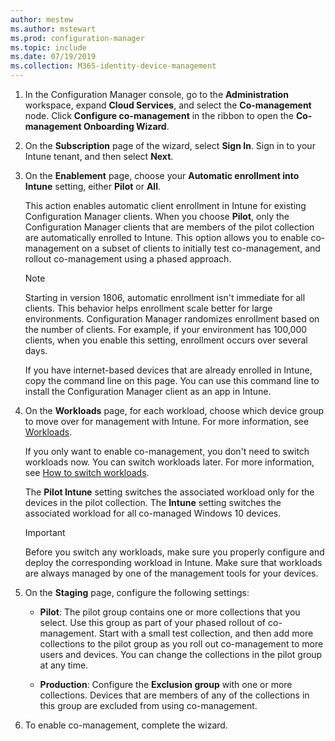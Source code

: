 ```yaml
---
author: mestew
ms.author: mstewart
ms.prod: configuration-manager
ms.topic: include
ms.date: 07/19/2019
ms.collection: M365-identity-device-management
---
```


1. In the Configuration Manager console, go to the **Administration** workspace, expand **Cloud Services**, and select the **Co-management** node. Click **Configure co-management** in the ribbon to open the **Co-management Onboarding Wizard**.  

2. On the **Subscription** page of the wizard, select **Sign In**. Sign in to your Intune tenant, and then select **Next**.  

3. On the **Enablement** page, choose your **Automatic enrollment into Intune** setting, either **Pilot** or **All**.

    This action enables automatic client enrollment in Intune for existing Configuration Manager clients. When you choose **Pilot**, only the Configuration Manager clients that are members of the pilot collection are automatically enrolled to Intune. This option allows you to enable co-management on a subset of clients to initially test co-management, and rollout co-management using a phased approach.  

    > [!Note]  
    > Starting in version 1806, automatic enrollment isn't immediate for all clients. This behavior helps enrollment scale better for large environments. Configuration Manager randomizes enrollment based on the number of clients. For example, if your environment has 100,000 clients, when you enable this setting, enrollment occurs over several days.<!--1358003-->  

    If you have internet-based devices that are already enrolled in Intune, copy the command line on this page. You can use this command line to install the Configuration Manager client as an app in Intune.

4. On the **Workloads** page, for each workload, choose which device group to move over for management with Intune. For more information, see [Workloads](/sccm/comanage/workloads).  

    If you only want to enable co-management, you don't need to switch workloads now. You can switch workloads later. For more information, see [How to switch workloads](/sccm/comanage/how-to-switch-workloads).  

    The **Pilot Intune** setting switches the associated workload only for the devices in the pilot collection. The **Intune** setting switches the associated workload for all co-managed Windows 10 devices.  

    > [!Important]
    > Before you switch any workloads, make sure you properly configure and deploy the corresponding workload in Intune. Make sure that workloads are always managed by one of the management tools for your devices.  

5. On the **Staging** page, configure the following settings:  

    - **Pilot**: The pilot group contains one or more collections that you select. Use this group as part of your phased rollout of co-management. Start with a small test collection, and then add more collections to the pilot group as you roll out co-management to more users and devices. You can change the collections in the pilot group at any time.  

    - **Production**: Configure the **Exclusion group** with one or more collections. Devices that are members of any of the collections in this group are excluded from using co-management.  

6. To enable co-management, complete the wizard.  
